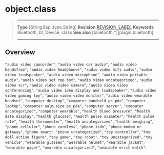 # object.class

> --------------------- ------------------------------------------------------------------------------------------
> __Type__              [String][api.type.String]
> __Revision__          [REVISION_LABEL](REVISION_URL)
> __Keywords__          Bluetooth, bt, Device, class
> __See also__          [bluetooth.*][plugin.bluetooth]
> --------------------- ------------------------------------------------------------------------------------------

## Overview

`"audio video camcorder"`, `"audio video car audio"`, `"audio video handsfree"`, `"audio video headphones"`, `"audio video hifi audio"`, `"audio video loudspeaker"`, `"audio video microphone"`, `"audio video portable audio"`, `"audio video set top box"`, `"audio video uncategorized"`, `"audio video vcr"`, `"audio video video camera"`, `"audio video video conferencing"`, `"audio video ideo display and loudspeaker"`, `"audio video video gaming toy"`, `"audio video video monitor"`, `"audio video wearable headset"`, `"computer desktop"`, `"computer handheld pc pda"`, `"computer laptop"`, `"computer palm size pc pda"`, `"computer server"`, `"computer uncategorized"`, `"computer wearable"`, `"health blood pressure"`, `"health data display"`, `"health glucose"`, `"health pulse oximeter"`, `"health pulse rate"`, `"health thermometer"`, `"health uncategorized"`, `"health weighing"`, `"phone cellular"`, `"phone cordless"`, `"phone isdn"`, `"phone modem or gateway"`, `"phone smart"`, `"phone uncategorized"`, `"toy controller"`, `"toy doll action figure"`, `"toy game"`, `"toy robot"`, `"toy uncategorized"`, `"toy vehicle"`, `"wearable glasses"`, `"wearable helmet"`, `"wearable jacket"`, `"wearable pager"`, `"wearable uncategorized"`, `"wearable wrist watch"`.